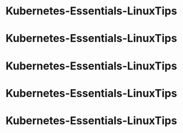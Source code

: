 # Kubernetes-Essentials-LinuxTips
# Kubernetes-Essentials-LinuxTips
# Kubernetes-Essentials-LinuxTips
# Kubernetes-Essentials-LinuxTips
# Kubernetes-Essentials-LinuxTips
